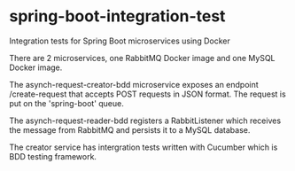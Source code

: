 # spring-boot-integration-test
Integration tests for Spring Boot microservices using Docker

There are 2 microservices, one RabbitMQ Docker image and one MySQL Docker image.

The asynch-request-creator-bdd microservice exposes an endpoint /create-request that accepts 
POST requests in JSON format. The request is put on the 'spring-boot' queue.

The asynch-request-reader-bdd registers a RabbitListener which receives the message
from RabbitMQ and persists it to a MySQL database. 

The creator service has intergration tests written with Cucumber which is BDD testing framework.
